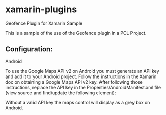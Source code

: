 xamarin-plugins
===============

Geofence Plugin for Xamarin Sample

This is a sample of the use of the Geofence plugin in a PCL Project.

## Configuration:

Android

To use the Google Maps API v2 on Android you must generate an API key and add it to your Android project. Follow the instructions in the Xamarin doc on obtaining a Google Maps API v2 key. After following those instructions, replace the API key in the Properties/AndroidManifest.xml file (view source and find/update the following element):

Without a valid API key the maps control will display as a grey box on Android.



